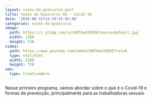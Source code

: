 ```yaml
---
layout: vozes-da-guaicurus-post
title: Vozes da Guaicurus 01 - Covid-19
date: '2020-08-31T14:39:35-03:00'
categories: vozes-da-guaicurus
image:
  path: https://i.ytimg.com/vi/UNfOwdJ895E/maxresdefault.jpg
  width: 1280
  height: 720
video:
  path: https://www.youtube.com/embed/UNfOwdJ895E?rel=0
  type: text/html
  width: 1280
  height: 720
seo:
  type: CreativeWork
---
```

Nesse primeiro programa, vamos abordar sobre o que é o Covid-19 e formas de prevenção, principalmente para as trabalhadoras sexuais
